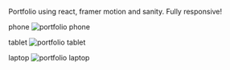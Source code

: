 Portfolio using react, framer motion and sanity. Fully responsive!

phone
![portfolio phone](https://user-images.githubusercontent.com/60463836/217271998-0de52b7a-c1ca-4d3a-9e7c-a0738c3e48d7.PNG)

tablet
![portfolio tablet](https://user-images.githubusercontent.com/60463836/217272011-7d657d07-4d2c-4c99-be64-733a038b0669.PNG)

laptop
![portfolio laptop](https://user-images.githubusercontent.com/60463836/217272019-97e703ec-250b-49ed-8aa3-002e13634599.PNG)
